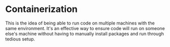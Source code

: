 # Containerization

This is the idea of being able to run code on multiple machines with the same environment. It's an effective way to ensure code will run on someone else's machine without having to manually install packages and run through tedious setup.